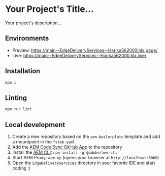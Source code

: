 # Your Project's Title...
Your project's description...

## Environments
- Preview: https://main--EdgeDeliveryServices--Harika562000.hlx.page/
- Live: https://main--EdgeDeliveryServices--Harika562000.hlx.live/

## Installation

```sh
npm i
```

## Linting

```sh
npm run lint
```

## Local development

1. Create a new repository based on the `aem-boilerplate` template and add a mountpoint in the `fstab.yaml`
1. Add the [AEM Code Sync GitHub App](https://github.com/apps/aem-code-sync) to the repository
1. Install the [AEM CLI](https://github.com/adobe/helix-cli): `npm install -g @adobe/aem-cli`
1. Start AEM Proxy: `aem up` (opens your browser at `http://localhost:3000`)
1. Open the `EdgeDeliveryServices` directory in your favorite IDE and start coding :)
